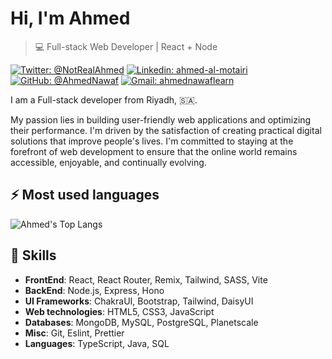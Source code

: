 # Hi, I'm Ahmed

>  💻 Full-stack Web Developer | React + Node

[![Twitter: @NotRealAhmed](https://img.shields.io/twitter/follow/NotRealAhmed?style=social)](https://twitter.com/NotRealAhmed)
[![Linkedin: ahmed-al-motairi](https://img.shields.io/badge/-Ahmed%20Al%20Motairi-blue?style=flat-square&logo=Linkedin&logoColor=white&link=https://www.linkedin.com/in/ahmed-al-motairi-b96045240/)](https://www.linkedin.com/in/ahmed-al-motairi-b96045240/)
[![GitHub: @AhmedNawaf](https://img.shields.io/github/followers/ahmednawaf?label=follow&style=social)](https://github.com/ahmednawaf)
[![Gmail: ahmednawaflearn](https://img.shields.io/badge/Gmail-ahmednawaflearn-red)](mailto:ahmednawaflearn@gmail.com)

I am a Full-stack developer from Riyadh, 🇸🇦.


My passion lies in building user-friendly web applications and optimizing their performance.
I'm driven by the satisfaction of creating practical digital solutions that improve people's lives.
I'm committed to staying at the forefront of web development to ensure that the online world remains accessible, enjoyable, and continually evolving.




## ⚡ Most used languages
![Ahmed's Top Langs](https://github-readme-stats.vercel.app/api/top-langs/?username=ahmednawaf&hide_progress=true)

##  🎉 Skills 
- **FrontEnd**: React, React Router, Remix, Tailwind, SASS, Vite
- **BackEnd**: Node.js, Express, Hono
- **UI Frameworks**: ChakraUI, Bootstrap, Tailwind, DaisyUI
- **Web technologies**: HTML5, CSS3, JavaScript
- **Databases**: MongoDB, MySQL, PostgreSQL, Planetscale
- **Misc**: Git, Eslint, Prettier
- **Languages**: TypeScript, Java, SQL
